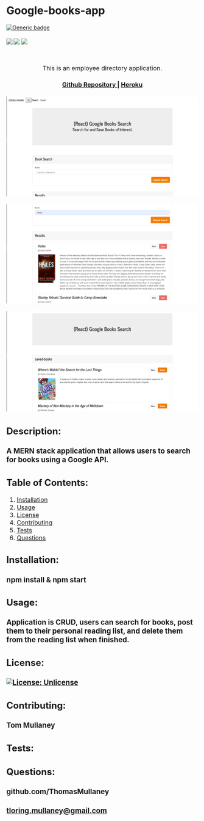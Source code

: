 # Google-books-app

[![Generic badge](https://img.shields.io/badge/<SUBJECT>-<STATUS>-<COLOR>.svg)](https://shields.io/)

<div>
    <h4>
    </a>
    <a href="https://github.com/ThomasMullaney/Google-books-app/stargazers"><img src="https://img.shields.io/github/stars/ThomasMullaney/Google-books-app.svg?style=plasticr"/></a>
    <a href="https://github.com/ThomasMullaney/Google-books-app/commits/master"><img src="https://img.shields.io/github/last-commit/ThomasMullaney/Google-books-app.svg?style=plasticr"/></a>
        <a href="https://github.com/ThomasMullaney/Google-books-app/commits/master"><img src="https://img.shields.io/github/commit-activity/y/ThomasMullaney/Google-books-app.svg?style=plasticr"/></a>
    </h4>
</div>

<br>
</div>
<p align="center"><font size="3">
This is an employee directory application.</p>
<div align="center"><a name="menu"></a>
  <h4>
    <a href="https://github.com/ThomasMullaney/Google-books-app">
      Github Repository
    </a>
<span> | </span>
<a href="https://google-books-reading-list-app.herokuapp.com/
">
      Heroku
    </a>
  </h4>
</div>

![Screenshot of application demo](img/FrontPageCapture.PNG)
<br>

![Screenshot of application demo](img/resultsCapture.PNG)
<br>

![Screenshot of application demo](img/savedCapture.PNG)

## Description:

### A MERN stack application that allows users to search for books using a Google API.

## Table of Contents:

1. [Installation](#installation)
2. [Usage](#usage)
3. [License](#license)
4. [Contributing](#contributing)
5. [Tests](#tests)
6. [Questions](#questions)

## Installation:

### npm install & npm start

## Usage:

### Application is CRUD, users can search for books, post them to their personal reading list, and delete them from the reading list when finished.

## License:

### [![License: Unlicense](https://img.shields.io/badge/license-Unlicense-blue.svg)](http://unlicense.org/)

## Contributing:

### Tom Mullaney

## Tests:

###

## Questions:

### github.com/ThomasMullaney

### tloring.mullaney@gmail.com
